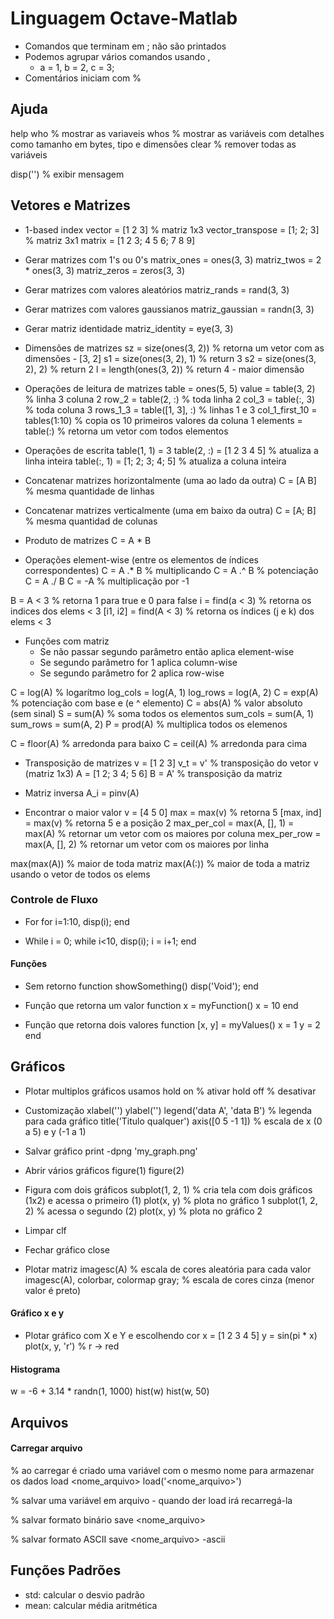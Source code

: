 # Linguagem Octave-Matlab

* Comandos que terminam em ; não são printados
* Podemos agrupar vários comandos usando ,
  * a = 1, b = 2, c = 3;
* Comentários iniciam com %
  


## Ajuda
help <funcao>
who % mostrar as variaveis
whos % mostrar as variáveis com detalhes como tamanho em bytes, tipo e dimensões
clear % remover todas as variáveis

disp('') % exibir mensagem

## Vetores e Matrizes
* 1-based index
vector = [1 2 3] % matriz 1x3
vector_transpose = [1; 2; 3] % matriz 3x1
matrix = [1 2 3; 4 5 6; 7 8 9]

* Gerar matrizes com 1's ou 0's
matrix_ones = ones(3, 3)
matriz_twos = 2 * ones(3, 3)
matriz_zeros = zeros(3, 3)

* Gerar matrizes com valores aleatórios
matriz_rands = rand(3, 3)
* Gerar matrizes com valores gaussianos
matriz_gaussian = randn(3, 3)
* Gerar matriz identidade
matriz_identity = eye(3, 3)

* Dimensões de matrizes
sz = size(ones(3, 2)) % retorna um vetor com as dimensões - [3, 2]
s1 = size(ones(3, 2), 1) % return 3
s2 = size(ones(3, 2), 2) % return 2
l = length(ones(3, 2)) % return 4 - maior dimensão

* Operações de leitura de matrizes
table = ones(5, 5)
value = table(3, 2) % linha 3 coluna 2
row_2 = table(2, :) % toda linha 2
col_3 = table(:, 3) % toda coluna 3
rows_1_3 = table([1, 3], :) % linhas 1 e 3
col_1_first_10 = tables(1:10) % copia os 10 primeiros valores da coluna 1
elements = table(:) % retorna um vetor com todos elementos

* Operações de escrita
table(1, 1) = 3
table(2, :) = [1 2 3 4 5] % atualiza a linha inteira
table(:, 1) = [1; 2; 3; 4; 5] % atualiza a coluna inteira

* Concatenar matrizes horizontalmente (uma ao lado da outra)
C = [A B] % mesma quantidade de linhas

* Concatenar matrizes verticalmente (uma em baixo da outra)
C = [A; B] % mesma quantidad de colunas

* Produto de matrizes
C = A * B

* Operações element-wise (entre os elementos de índices correspondentes)
C = A .* B % multiplicando
C = A .^ B % potenciação
C = A ./ B
C = -A % multiplicação por -1

B = A < 3 % retorna 1 para true e 0 para false
i = find(a < 3) % retorna os indices dos elems < 3
[i1, i2] = find(A < 3) % retorna os índices (j e k) dos elems < 3

* Funções com matriz
  * Se não passar segundo parâmetro então aplica element-wise
  * Se segundo parâmetro for 1 aplica column-wise
  * Se segundo parâmetro for 2 aplica row-wise
  
C = log(A) % logarítmo
log_cols = log(A, 1)
log_rows = log(A, 2)
C = exp(A) % potenciação com base e (e ^ elemento)
C = abs(A) % valor absoluto (sem sinal)
S = sum(A) % soma todos os elementos
sum_cols = sum(A, 1)
sum_rows = sum(A, 2)
P = prod(A) % multiplica todos os elemenos

C = floor(A) % arredonda para baixo
C = ceil(A) % arredonda para cima

* Transposição de matrizes
v = [1 2 3]
v_t = v' % transposição do vetor v (matriz 1x3)
A = [1 2; 3 4; 5 6]
B = A' % transposição da matriz

* Matriz inversa
A_i = pinv(A)

* Encontrar o maior valor
v = [4 5 0]
max = max(v) % retorna 5
[max, ind] = max(v) % retorna 5 e a posição 2
max_per_col = max(A, [], 1) = max(A) % retornar um vetor com os maiores por coluna
mex_per_row = max(A, [], 2) % retornar um vetor com os maiores por linha

max(max(A)) % maior de toda matriz
max(A(:)) % maior de toda a matriz usando o vetor de todos os elems



### Controle de Fluxo
* For
for i=1:10,
  disp(i);
end

* While
i = 0;
while i<10,
  disp(i);
  i = i+1;
end



#### Funções
* Sem retorno
function showSomething()
	disp('Void');
end

* Função que retorna um valor
function x = myFunction()
	x = 10
end

* Função que retorna dois valores
function [x, y] = myValues()
	x = 1
	y = 2
end



## Gráficos
* Plotar multiplos gráficos usamos
hold on % ativar
hold off % desativar

* Customização
xlabel('<label axis x>')
ylabel('<label axis y>')
legend('data A', 'data B') % legenda para cada gráfico
title('Titulo qualquer')
axis([0 5 -1 1]) % escala de x (0 a 5) e y (-1 a 1)

* Salvar gráfico
print -dpng 'my_graph.png'

* Abrir vários gráficos
figure(1)
figure(2)

* Figura com dois gráficos
subplot(1, 2, 1) % cria tela com dois gráficos (1x2) e acessa o primeiro (1)
plot(x, y) % plota no gráfico 1
subplot(1, 2, 2) % acessa o segundo (2)
plot(x, y) % plota no gráfico 2

* Limpar
clf

* Fechar gráfico
close

* Plotar matriz
imagesc(A) % escala de cores aleatória para cada valor
imagesc(A), colorbar, colormap gray; % escala de cores cinza (menor valor é preto)


#### Gráfico x e y
* Plotar gráfico com X e Y e escolhendo cor
x = [1 2 3 4 5]
y = sin(pi * x)
plot(x, y, 'r') % r -> red


#### Histograma
w = -6 + 3.14 * randn(1, 1000)
hist(w)
hist(w, 50)



## Arquivos

#### Carregar arquivo
% ao carregar é criado uma variável com o mesmo nome para armazenar os dados
load <nome_arquivo> 
load('<nome_arquivo>')

% salvar uma variável em arquivo - quando der load irá recarregá-la

% salvar formato binário
save <nome_arquivo> <variavel>

% salvar formato ASCII
save <nome_arquivo> <variavel> -ascii



## Funções Padrões

* std: calcular o desvio padrão
* mean: calcular média aritmética
